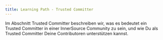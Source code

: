 ```yaml
---
title: Learning Path - Trusted Committer
---
```

Im Abschnitt Trusted Committer beschreiben wir, was es bedeutet ein Trusted Committer in einer InnerSource Community zu sein, und wie Du als Trusted Committer Deine Contributoren unterstützen kannst.